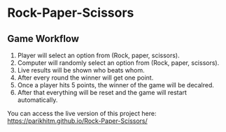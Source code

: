 # Rock-Paper-Scissors

## Game Workflow

1. Player will select an option from (Rock, paper, scissors).
2. Computer will randomly select an option from (Rock, paper, scissors).
3. Live results will be shown who beats whom.
4. After every round the winner will get one point.
5. Once a player hits 5 points, the winner of the game will be decalred.
6. After that everything will be reset and the game will restart automatically.

You can access the live version of this project here: https://parikhitm.github.io/Rock-Paper-Scissors/
